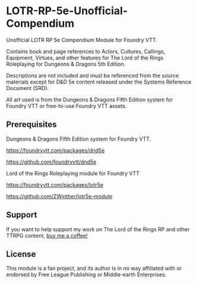 # LOTR-RP-5e-Unofficial-Compendium
Unofficial LOTR RP 5e Compendium Module for Foundry VTT. 

Contains book and page references to Actors, Cultures, Callings, Equipment, Virtues, and other features for The Lord of the Rings Roleplaying for Dungeons & Dragons 5th Edition.

Descriptions are not included and must be referenced from the source materials except for D&D 5e content released under the Systems Reference Document (SRD).

All art used is from the Dungeons & Dragons Fifth Edition system for Foundry VTT or free-to-use Foundry VTT assets.

## Prerequisites
Dungeons & Dragons Fifth Edition system for Foundry VTT.

https://foundryvtt.com/packages/dnd5e

https://github.com/foundryvtt/dnd5e


Lord of the Rings Roleplaying module for Foundry VTT

https://foundryvtt.com/packages/lotr5e

https://github.com/ZWinther/lotr5e-module

## Support
If you want to help support my work on The Lord of the Rings RP and other TTRPG content, [buy me a coffee!](https://buymeacoffee.com/stellardreams)


## License
This module is a fan project, and its author is in no way affiliated with or endorsed by Free League Publishing or Middle-earth Enterprises.
